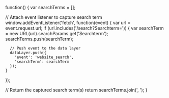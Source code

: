 function() {
  var searchTerms = [];

  // Attach event listener to capture search term
  window.addEventListener('fetch', function(event) {
    var url = event.request.url;
    if (url.includes('/search?Searchterm=')) {
      var searchTerm = new URL(url).searchParams.get('Searchterm');
      searchTerms.push(searchTerm);
      
      // Push event to the data layer
      dataLayer.push({
        'event': 'website_search',
        'searchTerm': searchTerm
      });
    }
  });

  // Return the captured search term(s)
  return searchTerms.join(', ');
}



<script>
  window.addEventListener('popstate', function() {
    var searchTerm = new URL(window.location.href).searchParams.get('SearchTerm');
    if (searchTerm) {
      window.dataLayer = window.dataLayer || [];
      window.dataLayer.push({
        'event': 'website_search',
        'searchTerm': searchTerm
      });
    }
  });
</script>
